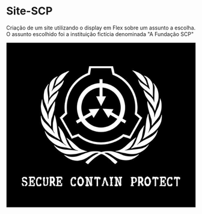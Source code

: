 # Site-SCP
Criação de um site utilizando o display em Flex sobre um assunto a escolha. O assunto escolhido foi a instituição fictícia denominada "A Fundação SCP"

<div align="center">
  <img src="https://github.com/GustavoBrDev/Site-SCP/blob/main/assets/scp-paz.jpg" alt="Logo da Fundação SCP">  
</div>

